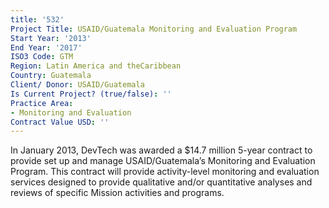 ```yaml
---
title: '532'
Project Title: USAID/Guatemala Monitoring and Evaluation Program
Start Year: '2013'
End Year: '2017'
ISO3 Code: GTM
Region: Latin America and theCaribbean
Country: Guatemala
Client/ Donor: USAID/Guatemala
Is Current Project? (true/false): ''
Practice Area:
- Monitoring and Evaluation
Contract Value USD: ''
---
```


In January 2013, DevTech was awarded a $14.7 million 5-year contract to provide set up and manage USAID/Guatemala’s Monitoring and Evaluation Program. This contract will provide activity-level monitoring and evaluation services designed to provide qualitative and/or quantitative analyses and reviews of specific Mission activities and programs.